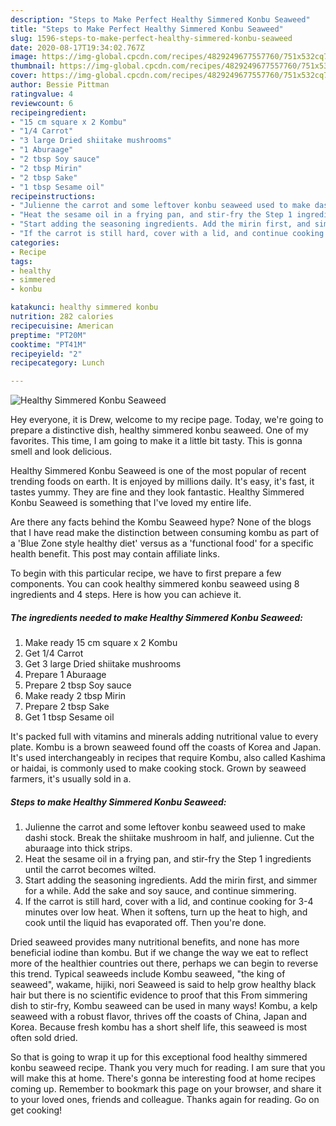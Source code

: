 ```yaml
---
description: "Steps to Make Perfect Healthy Simmered Konbu Seaweed"
title: "Steps to Make Perfect Healthy Simmered Konbu Seaweed"
slug: 1596-steps-to-make-perfect-healthy-simmered-konbu-seaweed
date: 2020-08-17T19:34:02.767Z
image: https://img-global.cpcdn.com/recipes/4829249677557760/751x532cq70/healthy-simmered-konbu-seaweed-recipe-main-photo.jpg
thumbnail: https://img-global.cpcdn.com/recipes/4829249677557760/751x532cq70/healthy-simmered-konbu-seaweed-recipe-main-photo.jpg
cover: https://img-global.cpcdn.com/recipes/4829249677557760/751x532cq70/healthy-simmered-konbu-seaweed-recipe-main-photo.jpg
author: Bessie Pittman
ratingvalue: 4
reviewcount: 6
recipeingredient:
- "15 cm square x 2 Kombu"
- "1/4 Carrot"
- "3 large Dried shiitake mushrooms"
- "1 Aburaage"
- "2 tbsp Soy sauce"
- "2 tbsp Mirin"
- "2 tbsp Sake"
- "1 tbsp Sesame oil"
recipeinstructions:
- "Julienne the carrot and some leftover konbu seaweed used to make dashi stock. Break the shiitake mushroom in half, and julienne. Cut the aburaage into thick strips."
- "Heat the sesame oil in a frying pan, and stir-fry the Step 1 ingredients until the carrot becomes wilted."
- "Start adding the seasoning ingredients. Add the mirin first, and simmer for a while. Add the sake and soy sauce, and continue simmering."
- "If the carrot is still hard, cover with a lid, and continue cooking for 3-4 minutes over low heat. When it softens, turn up the heat to high, and cook until the liquid has evaporated off. Then you&#39;re done."
categories:
- Recipe
tags:
- healthy
- simmered
- konbu

katakunci: healthy simmered konbu 
nutrition: 282 calories
recipecuisine: American
preptime: "PT20M"
cooktime: "PT41M"
recipeyield: "2"
recipecategory: Lunch

---
```



![Healthy Simmered Konbu Seaweed](https://img-global.cpcdn.com/recipes/4829249677557760/751x532cq70/healthy-simmered-konbu-seaweed-recipe-main-photo.jpg)

Hey everyone, it is Drew, welcome to my recipe page. Today, we're going to prepare a distinctive dish, healthy simmered konbu seaweed. One of my favorites. This time, I am going to make it a little bit tasty. This is gonna smell and look delicious.

Healthy Simmered Konbu Seaweed is one of the most popular of recent trending foods on earth. It is enjoyed by millions daily. It's easy, it's fast, it tastes yummy. They are fine and they look fantastic. Healthy Simmered Konbu Seaweed is something that I've loved my entire life.

Are there any facts behind the Kombu Seaweed hype? None of the blogs that I have read make the distinction between consuming kombu as part of a &#39;Blue Zone style healthy diet&#39; versus as a &#39;functional food&#39; for a specific health benefit. This post may contain affiliate links.


To begin with this particular recipe, we have to first prepare a few components. You can cook healthy simmered konbu seaweed using 8 ingredients and 4 steps. Here is how you can achieve it.

<!--inarticleads1-->

##### The ingredients needed to make Healthy Simmered Konbu Seaweed:

1. Make ready 15 cm square x 2 Kombu
1. Get 1/4 Carrot
1. Get 3 large Dried shiitake mushrooms
1. Prepare 1 Aburaage
1. Prepare 2 tbsp Soy sauce
1. Make ready 2 tbsp Mirin
1. Prepare 2 tbsp Sake
1. Get 1 tbsp Sesame oil


It&#39;s packed full with vitamins and minerals adding nutritional value to every plate. Kombu is a brown seaweed found off the coasts of Korea and Japan. It&#39;s used interchangeably in recipes that require Kombu, also called Kashima or haidai, is commonly used to make cooking stock. Grown by seaweed farmers, it&#39;s usually sold in a. 

<!--inarticleads2-->

##### Steps to make Healthy Simmered Konbu Seaweed:

1. Julienne the carrot and some leftover konbu seaweed used to make dashi stock. Break the shiitake mushroom in half, and julienne. Cut the aburaage into thick strips.
1. Heat the sesame oil in a frying pan, and stir-fry the Step 1 ingredients until the carrot becomes wilted.
1. Start adding the seasoning ingredients. Add the mirin first, and simmer for a while. Add the sake and soy sauce, and continue simmering.
1. If the carrot is still hard, cover with a lid, and continue cooking for 3-4 minutes over low heat. When it softens, turn up the heat to high, and cook until the liquid has evaporated off. Then you&#39;re done.


Dried seaweed provides many nutritional benefits, and none has more beneficial iodine than kombu. But if we change the way we eat to reflect more of the healthier countries out there, perhaps we can begin to reverse this trend. Typical seaweeds include Kombu seaweed, &#34;the king of seaweed&#34;, wakame, hijiki, nori Seaweed is said to help grow healthy black hair but there is no scientific evidence to proof that this From simmering dish to stir-fry, Kombu seaweed can be used in many ways! Kombu, a kelp seaweed with a robust flavor, thrives off the coasts of China, Japan and Korea. Because fresh kombu has a short shelf life, this seaweed is most often sold dried. 

So that is going to wrap it up for this exceptional food healthy simmered konbu seaweed recipe. Thank you very much for reading. I am sure that you will make this at home. There's gonna be interesting food at home recipes coming up. Remember to bookmark this page on your browser, and share it to your loved ones, friends and colleague. Thanks again for reading. Go on get cooking!
